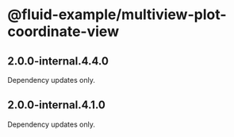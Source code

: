 # @fluid-example/multiview-plot-coordinate-view

## 2.0.0-internal.4.4.0

Dependency updates only.

## 2.0.0-internal.4.1.0

Dependency updates only.
